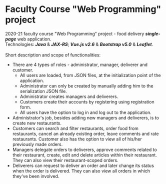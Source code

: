 # Faculty Course "Web Programming" project

2020-21 faculty course "Web Programming" project - food delivery **_single-page_** web application. <br>
Technologies: _**Java**_ & _**JAX-RS**_; _**Vue.js v2.6**_ & _**Bootstrap v5.0**_ & _**Leaflet**_. <br><br>
Short description and scope of functionalities:
* There are 4 types of roles - administrator, manager, deliverer and customer.
  * All users are loaded, from JSON files, at the initialization point of the application.
  * Administrator can only be created by manually adding him to the serialization JSON file.
  * Administrator creates managers and deliverers.
  * Customers create their accounts by registering using registration form.
  * All users have the option to log in and log out to the application.
* Administrator's job, besides adding new managers and deliverers, is to create new restaurants. 
* Customers can search and filter restaurants, order food from restaurants, cancel an already existing order, leave comments and rate restaurants. Customer also has the option to view all of his/her previously made orders.
* Managers delegate orders to deliverers, approve comments related to their restaurant, create, edit and delete articles within their restaurant. They can also view their restaurant-scoped orders.
* Deliverers can request to deliver an order and later change its status when the order is delivered. They can also view all orders in which they've been involved.
